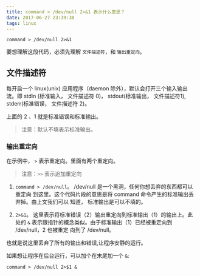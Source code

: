 ```yaml
---
title: command > /dev/null 2>&1 表示什么意思？
date: 2017-06-27 23:39:30
tags: linux
---
```


```
command > /dev/null 2>&1
```

要想理解这段代码，必须先理解 `文件描述符`，和 `输出重定向`。

<!--more -->

## 文件描述符

每开启一个 linux(unix) 应用程序（daemon 除外），默认会打开三个输入输出流。即
stdin (标准输入， 文件描述符 0)， stdout(标准输出， 文件描述符1),
stderr(标准错误， 文件描述符 2)。

上面的 2 、1 就是标准错误和标准输出。

> 注意：默认不填表示标准输出。

### 输出重定向

在示例中， `>` 表示重定向。里面有两个重定向。

> 注意：`>>` 表示追加重定向

1. `command > /dev/null`。 /dev/null 是一个黑洞，任何你想丢弃的东西都可以重定向
到这里。这个代码片段的意思是将 command 命令产生的标准输出丢弃掉。由上文我们可以
知道， 标准输出是可以不填的。

2. `2>&1`。 这里表示将标准错误（2）输出重定向到标准输出（1）的输出上。此处的
`&` 表示跟指针的概念类似。由于标准输出（1）已经被重定向到 /dev/null，2 也被重定
向到了 /dev/null。

也就是说这里丢弃了所有的输出和错误,让程序安静的运行。

如果想让程序在后台运行，可以加个在末尾加一个 `&`:

```
command > /dev/null 2>$1 &
```
